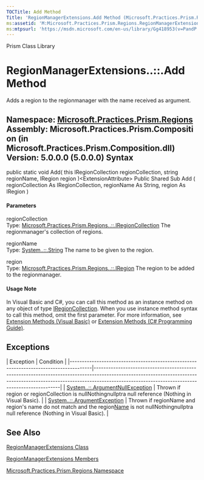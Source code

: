 ```yaml
---
TOCTitle: Add Method
Title: 'RegionManagerExtensions.Add Method (Microsoft.Practices.Prism.Regions)'
ms:assetid: 'M:Microsoft.Practices.Prism.Regions.RegionManagerExtensions.Add(Microsoft.Practices.Prism.Regions.IRegionCollection,System.String,Microsoft.Practices.Prism.Regions.IRegion)'
ms:mtpsurl: 'https://msdn.microsoft.com/en-us/library/Gg418953(v=PandP.50)'
---
```


Prism Class Library

RegionManagerExtensions..::.Add Method
======================================

Adds a region to the regionmanager with the name received as argument.

**Namespace:** [Microsoft.Practices.Prism.Regions](https://msdn.microsoft.com/n:microsoft.practices.prism.regions)
**Assembly:** Microsoft.Practices.Prism.Composition (in Microsoft.Practices.Prism.Composition.dll) Version: 5.0.0.0 (5.0.0.0)
Syntax
------

<span id="syntaxToggle"></span>public static void Add( this IRegionCollection regionCollection, string regionName, IRegion region )&lt;ExtensionAttribute&gt; Public Shared Sub Add ( regionCollection As IRegionCollection, regionName As String, region As IRegion )
#### Parameters

regionCollection  
Type: [Microsoft.Practices.Prism.Regions..::.IRegionCollection](https://msdn.microsoft.com/t:microsoft.practices.prism.regions.iregioncollection)
The regionmanager's collection of regions.

regionName  
Type: [System..::.String](http://msdn2.microsoft.com/en-us/library/s1wwdcbf)
The name to be given to the region.

region  
Type: [Microsoft.Practices.Prism.Regions..::.IRegion](https://msdn.microsoft.com/t:microsoft.practices.prism.regions.iregion)
The region to be added to the regionmanager.

#### Usage Note

In Visual Basic and C\#, you can call this method as an instance method on any object of type [IRegionCollection](https://msdn.microsoft.com/t:microsoft.practices.prism.regions.iregioncollection). When you use instance method syntax to call this method, omit the first parameter. For more information, see [Extension Methods (Visual Basic)](http://msdn.microsoft.com/en-us/library/bb384936.aspx) or [Extension Methods (C\# Programming Guide)](http://msdn.microsoft.com/en-us/library/bb383977.aspx).

Exceptions
----------

<span id="exceptionsToggle"></span>
| Exception                                                                             | Condition                                                                                                                                                                                                                  |
|---------------------------------------------------------------------------------------|----------------------------------------------------------------------------------------------------------------------------------------------------------------------------------------------------------------------------|
| [System..::.ArgumentNullException](http://msdn2.microsoft.com/en-us/library/27426hcy) | Thrown if region or regionCollection is nullNothingnullptra null reference (Nothing in Visual Basic).                                                                                                                      |
| [System..::.ArgumentException](http://msdn2.microsoft.com/en-us/library/3w1b3114)     | Thrown if regionName and region's name do not match and the region[Name](https://msdn.microsoft.com/p:microsoft.practices.prism.regions.iregion.name) is not nullNothingnullptra null reference (Nothing in Visual Basic). |

See Also
--------

<span id="seeAlsoToggle"></span>
[RegionManagerExtensions Class](https://msdn.microsoft.com/t:microsoft.practices.prism.regions.regionmanagerextensions)

[RegionManagerExtensions Members](https://msdn.microsoft.com/allmembers.t:microsoft.practices.prism.regions.regionmanagerextensions)

[Microsoft.Practices.Prism.Regions Namespace](https://msdn.microsoft.com/n:microsoft.practices.prism.regions)
